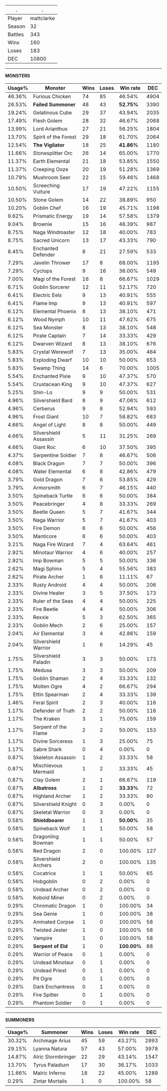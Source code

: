 .|.
|-|-
Player|mattclarke
Season|32
Battles|343
Wins|160
Loses|183
DEC|10800

---
**MONSTERS**

Usage%|Monster|Wins|Loses|Win rate|DEC|
-|-|-|-|-|-|
46.36%|Furious Chicken|74|85|46.54%|4904|
26.53%|**Failed Summoner**|48|43|**52.75%**|3390|
19.24%|Gelatinous Cube|29|37|43.94%|2035|
17.49%|Flesh Golem|28|32|46.67%|2068|
13.99%|Lord Arianthus|27|21|56.25%|1804|
13.70%|Spirit of the Forest|29|18|61.70%|2064|
12.54%|**The Vigilator**|18|25|**41.86%**|1180|
11.66%|Stonesplitter Orc|26|14|65.00%|1770|
11.37%|Earth Elemental|21|18|53.85%|1550|
11.37%|Creeping Ooze|20|19|51.28%|1369|
10.79%|Mushroom Seer|22|15|59.46%|1468|
10.50%|Screeching Vulture|17|19|47.22%|1155|
10.50%|Stone Golem|14|22|38.89%|950|
10.20%|Goblin Chef|16|19|45.71%|1198|
9.62%|Prismatic Energy|19|14|57.58%|1379|
9.04%|Brownie|15|16|48.39%|987|
8.75%|Naga Windmaster|12|18|40.00%|783|
8.75%|Sacred Unicorn|13|17|43.33%|790|
8.45%|Enchanted Defender|8|21|27.59%|533|
7.29%|Javelin Thrower|17|8|68.00%|1195|
7.29%|Cyclops|9|16|36.00%|549|
7.00%|Magi of the Forest|16|8|66.67%|1029|
6.71%|Goblin Sorcerer|12|11|52.17%|720|
6.41%|Electric Eels|9|13|40.91%|555|
6.41%|Flame Imp|9|13|40.91%|597|
6.12%|Elemental Phoenix|8|13|38.10%|471|
6.12%|Wood Nymph|10|11|47.62%|675|
6.12%|Sea Monster|8|13|38.10%|548|
6.12%|Pirate Captain|7|14|33.33%|429|
6.12%|Dwarven Wizard|8|13|38.10%|676|
5.83%|Crystal Werewolf|7|13|35.00%|464|
5.83%|Exploding Dwarf|10|10|50.00%|653|
5.83%|Swamp Thing|14|6|70.00%|1005|
5.54%|Enchanted Pixie|9|10|47.37%|570|
5.54%|Crustacean King|9|10|47.37%|627|
5.25%|Shin-Lo|9|9|50.00%|531|
4.96%|Silvershield Bard|8|9|47.06%|612|
4.96%|Cerberus|9|8|52.94%|593|
4.96%|Frost Giant|10|7|58.82%|683|
4.66%|Angel of Light|8|8|50.00%|449|
4.66%|Silvershield Assassin|5|11|31.25%|269|
4.66%|Giant Roc|6|10|37.50%|395|
4.37%|Serpentine Soldier|7|8|46.67%|506|
4.08%|Black Dragon|7|7|50.00%|396|
4.08%|Water Elemental|6|8|42.86%|479|
3.79%|Gold Dragon|7|6|53.85%|429|
3.79%|Armorsmith|6|7|46.15%|440|
3.50%|Spineback Turtle|6|6|50.00%|384|
3.50%|Peacebringer|4|8|33.33%|269|
3.50%|Beetle Queen|5|7|41.67%|344|
3.50%|Naga Warrior|5|7|41.67%|403|
3.50%|Fire Demon|6|6|50.00%|456|
3.50%|Manticore|6|6|50.00%|403|
3.21%|Naga Fire Wizard|7|4|63.64%|461|
2.92%|Minotaur Warrior|4|6|40.00%|257|
2.92%|Imp Bowman|5|5|50.00%|336|
2.62%|Magi Sphinx|5|4|55.56%|383|
2.62%|Pirate Archer|1|8|11.11%|67|
2.33%|Rusty Android|4|4|50.00%|206|
2.33%|Divine Healer|3|5|37.50%|173|
2.33%|Ruler of the Seas|4|4|50.00%|225|
2.33%|Fire Beetle|4|4|50.00%|306|
2.33%|Rexxie|5|3|62.50%|365|
2.33%|Goblin Mech|2|6|25.00%|157|
2.04%|Air Elemental|3|4|42.86%|159|
2.04%|Silvershield Warrior|1|6|14.29%|45|
1.75%|Silvershield Paladin|3|3|50.00%|173|
1.75%|Medusa|3|3|50.00%|209|
1.75%|Goblin Shaman|2|4|33.33%|132|
1.75%|Molten Ogre|4|2|66.67%|294|
1.75%|Ettin Spearman|2|4|33.33%|139|
1.46%|Feral Spirit|2|3|40.00%|116|
1.17%|Defender of Truth|2|2|50.00%|116|
1.17%|The Kraken|3|1|75.00%|159|
1.17%|Serpent of the Flame|2|2|50.00%|153|
1.17%|Divine Sorceress|1|3|25.00%|75|
1.17%|Sabre Shark|0|4|0.00%|0|
0.87%|Skeleton Assassin|1|2|33.33%|58|
0.87%|Mischievous Mermaid|1|2|33.33%|45|
0.87%|Clay Golem|2|1|66.67%|119|
0.87%|**Albatross**|1|2|**33.33%**|72|
0.87%|Highland Archer|1|2|33.33%|90|
0.87%|Silvershield Knight|0|3|0.00%|0|
0.87%|Skeletal Warrior|0|3|0.00%|0|
0.58%|**Shieldbearer**|1|1|**50.00%**|35|
0.58%|Spineback Wolf|1|1|50.00%|58|
0.58%|Dragonling Bowman|1|1|50.00%|57|
0.58%|Red Dragon|2|0|100.00%|127|
0.58%|Silvershield Archers|2|0|100.00%|135|
0.58%|Cocatrice|1|1|50.00%|65|
0.58%|Hobgoblin|0|2|0.00%|0|
0.58%|Undead Archer|0|2|0.00%|0|
0.58%|Kobold Miner|0|2|0.00%|0|
0.29%|Chromatic Dragon|1|0|100.00%|34|
0.29%|Sea Genie|1|0|100.00%|38|
0.29%|Animated Corpse|1|0|100.00%|58|
0.29%|Twisted Jester|1|0|100.00%|58|
0.29%|Vampire|1|0|100.00%|58|
0.29%|**Serpent of Eld**|1|0|**100.00%**|88|
0.29%|Warrior of Peace|0|1|0.00%|0|
0.29%|Undead Minotaur|0|1|0.00%|0|
0.29%|Undead Priest|0|1|0.00%|0|
0.29%|Pit Ogre|0|1|0.00%|0|
0.29%|Dark Enchantress|0|1|0.00%|0|
0.29%|Fire Spitter|0|1|0.00%|0|
0.29%|Phantom Soldier|0|1|0.00%|0|

---
**SUMMONERS**

Usage%|Summoner|Wins|Loses|Win rate|DEC|
-|-|-|-|-|-|
30.32%|Archmage Arius|45|59|43.27%|2893|
29.15%|Lyanna Natura|57|43|57.00%|3978|
14.87%|Alric Stormbringer|22|29|43.14%|1547|
13.70%|Tyrus Paladium|17|30|36.17%|1033|
11.66%|Malric Inferno|18|22|45.00%|1289|
0.29%|Zintar Mortalis|1|0|100.00%|58|
